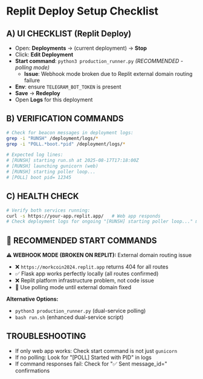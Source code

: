 # Replit Deploy Setup Checklist

## A) UI CHECKLIST (Replit Deploy)
- Open: **Deployments** → (current deployment) → **Stop**
- Click: **Edit Deployment**
- **Start command**: `python3 production_runner.py`   *(RECOMMENDED - polling mode)*
  - **Issue**: Webhook mode broken due to Replit external domain routing failure
- **Env**: ensure `TELEGRAM_BOT_TOKEN` is present
- **Save** → **Redeploy**
- Open **Logs** for this deployment

## B) VERIFICATION COMMANDS
```bash
# Check for beacon messages in deployment logs:
grep -i "RUNSH" /deployment/logs/*
grep -i "POLL.*boot.*pid" /deployment/logs/*

# Expected log lines:
# [RUNSH] starting run.sh at 2025-08-17T17:18:00Z
# [RUNSH] launching gunicorn (web)
# [RUNSH] starting poller loop...
# [POLL] boot pid= 12345
```

## C) HEALTH CHECK
```bash
# Verify both services running:
curl -s https://your-app.replit.app/   # Web app responds
# Check deployment logs for ongoing "[RUNSH] starting poller loop..." messages
```

## 🎯 RECOMMENDED START COMMANDS

**⚠️ WEBHOOK MODE (BROKEN ON REPLIT):** External domain routing issue
- ❌ `https://morkcoin2024.replit.app` returns 404 for all routes
- ✅ Flask app works perfectly locally (all routes confirmed)
- ❌ Replit platform infrastructure problem, not code issue
- 🔄 Use polling mode until external domain fixed

**Alternative Options:**
- `python3 production_runner.py` (dual-service polling)
- `bash run.sh` (enhanced dual-service script)

## TROUBLESHOOTING
- If only web app works: Check start command is not just `gunicorn`
- If no polling: Look for "[POLL] Started with PID" in logs
- If command responses fail: Check for "✅ Sent message_id=" confirmations